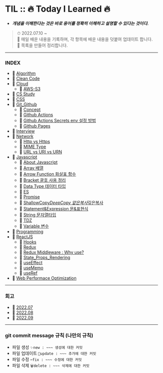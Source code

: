# TIL :: 🔥 Today I Learned 🔥

- **_개념을 이해한다는 것은 바로 용어를 정확히 이해하고 설명할 수 있다는 것이다._**

> ⏱ 2022.07.10 ~<br />
> 📝 매일 배운 내용을 기록하며, 각 항목에 배운 내용을 덧붙여 업데이트 합니다.<br />
> 📝 목록을 만들어 정리합니다.<br />

---

### INDEX

- 📌 [Algorithm](https://github.com/YooJinRa/til/tree/main/Algorithm)
- 📌 [Clean Code](https://github.com/YooJinRa/til/tree/main/CleanCode)
- 📌 [Cloud](https://github.com/YooJinRa/til/tree/main/Cloud)
  - 📌 [AWS-S3](https://github.com/YooJinRa/til/tree/main/Cloud/AWS-S3.md)
- 📌 [CS Study](https://github.com/YooJinRa/til/tree/main/CS_Study)
- 📌 [CSS](https://github.com/YooJinRa/til/tree/main/CSS)
- 📌 [Git_Github](https://github.com/YooJinRa/til/tree/main/Git_Github)
  - 📌 [Concept](https://github.com/YooJinRa/til/blob/main/Git_Github/concept.md)
  - 📌 [Github Actions](https://github.com/YooJinRa/til/tree/main/Git_Github/GitHubActions.md)
  - 📌 [Github Actions Secrets env 설정 방법](https://github.com/YooJinRa/til/tree/main/Git_Github/GitHubActionsSecrets.md)
  - 📌 [Github Pages](https://github.com/YooJinRa/til/tree/main/Git_Github/GithubPages.md)
- 📌 [Interview](https://github.com/YooJinRa/til/tree/main/Interview)
- 📌 [Network](https://github.com/YooJinRa/til/tree/main/Network)
  - 📌 [Http vs Https](https://github.com/YooJinRa/til/tree/main/Network/Http_Https.md)
  - 📌 [MIME Type](https://github.com/YooJinRa/til/tree/main/Network/MIME_Type.md)
  - 📌 [URL vs URI vs URN](https://github.com/YooJinRa/til/tree/main/Network/Url_Uri_Urn.md)
- 📌 [Javascript](https://github.com/YooJinRa/til/tree/main/Javascript)
  - 📌 [About Javascript](https://github.com/YooJinRa/til/tree/main/Javascript/AboutJavascript.md)
  - 📌 [Array 배열](https://github.com/YooJinRa/til/blob/main/Javascript/Array.md)
  - 📌 [Arrow Function 화살표 함수](https://github.com/YooJinRa/til/blob/main/Javascript/ArrowFunction.md)
  - 📌 [Bracket 괄호 사용 정리](https://github.com/YooJinRa/til/blob/main/Javascript/Bracket.md)
  - 📌 [Data Type 데이터 타입](https://github.com/YooJinRa/til/blob/main/Javascript/DataType.md)
  - 📌 [ES](https://github.com/YooJinRa/til/tree/main/Javascript/ES.md)
  - 📌 [Promise](https://github.com/YooJinRa/til/tree/main/Javascript/Promise.md)
  - 📌 [ShallowCopy*DeepCopy 얕은복사*깊은복사](https://github.com/YooJinRa/til/blob/main/Javascript/ShallowCopy_DeepCopy.md)
  - 📌 [Statement&Expression 문&표현식](https://github.com/YooJinRa/til/blob/main/Javascript/Statement.md)
  - 📌 [String 문자열타입](https://github.com/YooJinRa/til/blob/main/Javascript/String.md)
  - 📌 [TDZ](https://github.com/YooJinRa/til/blob/main/Javascript/TDZ.md)
  - 📌 [Variable 변수](https://github.com/YooJinRa/til/blob/main/Javascript/Variable.md)
- 📌 [Programming](https://github.com/YooJinRa/til/tree/main/Programming)
- 📌 [ReactJS](https://github.com/YooJinRa/til/tree/main/ReactJS)
  - 📌 [Hooks](https://github.com/YooJinRa/til/tree/main/ReactJS/Hooks.md)
  - 📌 [Redux](https://github.com/YooJinRa/til/tree/main/ReactJS/Redux.md)
  - 📌 [Redux Middleware : Why use?](https://github.com/YooJinRa/til/tree/main/ReactJS/ReduxMiddleware.md)
  - 📌 [State_Props_Rendering](https://github.com/YooJinRa/til/tree/main/ReactJS/State_Props_Rendering.md)
  - 📌 [useEffect](https://github.com/YooJinRa/til/tree/main/ReactJS/useEffect.md)
  - 📌 [useMemo](https://github.com/YooJinRa/til/tree/main/ReactJS/useMemo.md)
  - 📌 [useRef](https://github.com/YooJinRa/til/tree/main/ReactJS/useRef.md)
- 📌 [Web Performace Optimization](https://github.com/YooJinRa/til/tree/main/WebPerformanceOptimization)

---

### 회고

- 📌 [2022.07](https://github.com/YooJinRa/til/blob/main/Retrospect/202207.md)
- 📌 [2022.08](https://github.com/YooJinRa/til/blob/main/Retrospect/202208.md)
- 📌 [2022.09](https://github.com/YooJinRa/til/blob/main/Retrospect/202209.md)

---

### git commit message 규칙 (나만의 규칙)

- 파일 생성 `✨new : ~~~ 생성에 대한 커밋`
- 파일 업데이트 `🚀update : ~~~ 추가에 대한 커밋`
- 파일 수정 `✂fix : ~~~ 수정에 대한 커밋`
- 파일 삭제 `🗑delete : ~~~ 삭제에 대한 커밋`
